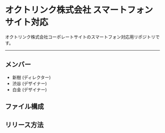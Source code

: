 # オクトリンク株式会社 スマートフォンサイト対応
オクトリンク株式会社コーポレートサイトのスマートフォン対応用リポジトリです。

---

## メンバー
* 新樹 (ディレクター)
* 渋谷 (デザイナー)
* 白金 (デザイナー)

## ファイル構成

## リリース方法